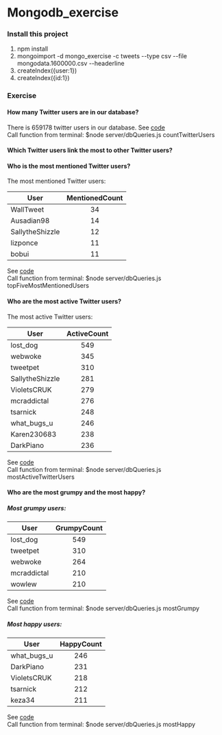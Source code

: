 # Mongodb_exercise

### Install this project
1. npm install
1. mongoimport -d mongo_exercise -c tweets --type csv --file mongodata.1600000.csv --headerline
1. createIndex({user:1})
1. createIndex({id:1})

### Exercise

#### How many Twitter users are in our database?
There is 659178 twitter users in our database. See [code](https://github.com/nikolai94/Mongodb_exercise/blob/master/server/dbQueries.js#L8) <br />
Call function from terminal: $node server/dbQueries.js countTwitterUsers

#### Which Twitter users link the most to other Twitter users? 

#### Who is the most mentioned Twitter users?
The most mentioned Twitter users:

| User            | MentionedCount |
| -------------   |:-------------: | 
| WallTweet       | 34             |
| Ausadian98      | 14             |
| SallytheShizzle | 12             |
| lizponce        | 11             |
| bobui           | 11             |

See [code](https://github.com/nikolai94/Mongodb_exercise/blob/master/server/dbQueries.js#L35) <br />
Call function from terminal: $node server/dbQueries.js topFiveMostMentionedUsers

#### Who are the most active Twitter users?
The most active Twitter users:

| User            |    ActiveCount |
| -------------   |:-------------: | 
| lost_dog        | 549            |
| webwoke         | 345            |
| tweetpet        | 310            |
| SallytheShizzle | 281            |
| VioletsCRUK     | 279            |
| mcraddictal     | 276            |
| tsarnick        | 248            |
| what_bugs_u     | 246            |
| Karen230683     | 238            |
| DarkPiano       | 236            |

See [code](https://github.com/nikolai94/Mongodb_exercise/blob/master/server/dbQueries.js#L51) <br />
Call function from terminal: $node server/dbQueries.js mostActiveTwitterUsers

#### Who are the most grumpy and the most happy?

##### Most grumpy users:

| User            | GrumpyCount    |
| -------------   |:-------------: | 
| lost_dog        | 549            |
| tweetpet        | 310            |
| webwoke         | 264            |
| mcraddictal     | 210            |
| wowlew          | 210            |

See [code](https://github.com/nikolai94/Mongodb_exercise/blob/master/server/dbQueries.js#L66) <br />
Call function from terminal: $node server/dbQueries.js mostGrumpy

##### Most happy users:

| User            | HappyCount     |
| -------------   |:-------------: | 
| what_bugs_u     | 246            |
| DarkPiano       | 231            |
| VioletsCRUK     | 218            |
| tsarnick        | 212            |
| keza34          | 211            |

See [code](https://github.com/nikolai94/Mongodb_exercise/blob/master/server/dbQueries.js#L81) <br />
Call function from terminal: $node server/dbQueries.js mostHappy




